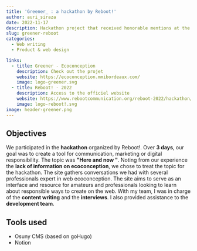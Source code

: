 ```yaml
---
title: 'Greener_ : a hackathon by Reboot!'
author: auri_siraza
date: 2022-11-17
description: Hackathon project that received honorable mentions at the Reboot! event
slug: greener-reboot
categories:
  - Web writing
  - Product & web design

links:
  - title: Greener - Ecoconception
    description: Check out the projet
    website: https://ecoconception.mmibordeaux.com/
    image: logo-greener.svg
  - title: Reboot! - 2022
    description: Access to the officiel website
    website: https://www.rebootcommunication.org/reboot-2022/hackathon/
    image: logo-reboot!.svg
image: header-greener.png
---
```


## Objectives

We participated in the **hackathon** organized by Reboot!. Over **3 days**, our goal was to create a tool for communication, marketing or digital responsibility. The topic was **"Here and now "**. Noting from our experience the **lack of information on ecoconception**, we chose to treat the topic for the hackathon. The site gathers conversations we had with several professionals expert in web ecoconception. The site aims to serve as an interface and resource for amateurs and professionals looking to learn about responsible ways to create on the web. With my team, I was in charge of the **content writing** and the **interviews**. I also provided assistance to the **development team**.

## Tools used

* Osuny CMS (based on goHugo)
* Notion